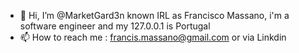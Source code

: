- 👋 Hi, I’m @MarketGard3n known IRL as Francisco Massano, i'm a software engineer and my 127.0.0.1 is Portugal
- 📫 How to reach me : francis.massano@gmail.com or via Linkdin

<!---
MarketGard3n/MarketGard3n is a ✨ special ✨ repository because its `README.md` (this file) appears on your GitHub profile.
You can click the Preview link to take a look at your changes.
--->
